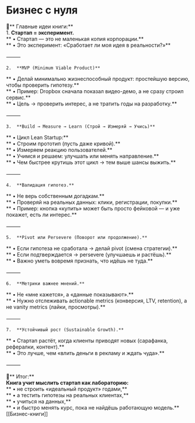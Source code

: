 # Бизнес с нуля  
🔑** Главные идеи книги:**  
	1.	**Стартап = эксперимент.**  
**	•	Стартап — это не маленькая копия корпорации.**  
**	•	Это эксперимент: «Сработает ли моя идея в реальности?»**  
  
⸻  
  
	2.	**MVP (Minimum Viable Product)**  
**	•	Делай минимально жизнеспособный продукт: простейшую версию, чтобы проверить гипотезу.**  
**	•	Пример: Dropbox сначала показал видео-демо, а не сразу строил сервис.**  
**	•	Цель → проверить интерес, а не тратить годы на разработку.**  
  
⸻  
  
	3.	**Build → Measure → Learn (Строй → Измеряй → Учись)**  
**	•	Цикл Lean Startup:**  
**	•	Строим прототип (пусть даже кривой).**  
**	•	Измеряем реакцию пользователей.**  
**	•	Учимся и решаем: улучшать или менять направление.**  
**	•	Чем быстрее крутишь этот цикл → тем выше шансы выжить.**  
  
⸻  
  
	4.	**Валидация гипотез.**  
**	•	Не верь собственным догадкам.**  
**	•	Проверяй на реальных данных: клики, регистрации, покупки.**  
**	•	Пример: кнопка «купить» может быть просто фейковой — и уже покажет, есть ли интерес.**  
  
⸻  
  
	5.	**Pivot или Persevere (Поворот или продолжение).**  
**	•	Если гипотеза не сработала → делай pivot (смена стратегии).**  
**	•	Если подтверждается → persevere (улучшаешь и растёшь).**  
**	•	Важно уметь вовремя признать, что идёшь не туда.**  
  
⸻  
  
	6.	**Метрики важнее мнений.**  
**	•	Не «мне кажется», а «данные показывают».**  
**	•	Нужно отслеживать actionable metrics (конверсия, LTV, retention), а не vanity metrics (лайки, просмотры).**  
  
⸻  
  
	7.	**Устойчивый рост (Sustainable Growth).**  
**	•	Стартап растёт, когда клиенты приводят новых (сарафанка, рефералки, контент).**  
**	•	Это лучше, чем «влить деньги в рекламу и ждать чуда».**  
  
⸻  
  
📌** Итог:**  
**Книга учит мыслить стартап как лабораторию:**  
**	•	не строить «идеальный продукт» годами,**  
**	•	а тестить гипотезы на реальных клиентах,**  
**	•	учиться на данных,**  
**	•	и быстро менять курс, пока не найдёшь работающую модель.**  
[[Бизнес-книги]]